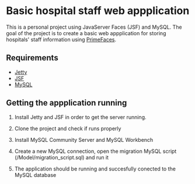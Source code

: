 # Basic hospital staff web appplication
This is a personal project using JavaServer Faces (JSF) and MySQL. The goal of the project is to create a basic web appplication for storing hospitals' staff information using [PrimeFaces](www.primefaces.org).

## Requirements
- [Jetty](www.eclipse.org/jetty)
- [JSF](www.javaserverfaces.org)
- [MySQL](www.mysql.com)

## Getting the appplication running

1. Install Jetty and JSF in order to get the server running.

2. Clone the project and check if runs properly

3. Install MySQL Community Server and MySQL Workbench

4. Create a new MySQL connection, open the migration MySQL script (/Model/migration_script.sql) and run it

5. The application should be running and succesfully conected to the MySQL database
